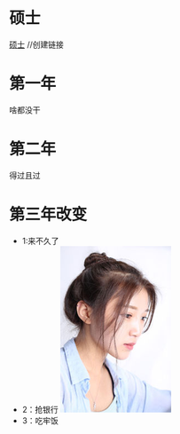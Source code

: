 # 硕士
[硕士](https//:tensorflow)  //创建链接
# 第一年
 啥都没干
# 第二年
 得过且过
# 第三年改变
* 1:来不久了
* 2：抢银行
![抢](https://github.com/tree96/my-first/blob/master/1.jpg?raw=true) 
* 3：吃牢饭
